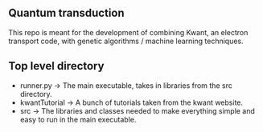 Quantum transduction
--------------------

This repo is meant for the development of combining Kwant, an electron transport code, with genetic algorithms / machine learning techniques.


Top level directory
-------------------

- runner.py -> The main executable, takes in libraries from the src directory.
- kwantTutorial -> A bunch of tutorials taken from the kwant website. 
- src -> The libraries and classes needed to make everything simple and easy to run in the main executable.


